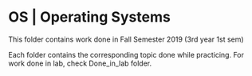 # OS | Operating Systems

This folder contains work done in Fall Semester 2019 (3rd year 1st sem)

Each folder contains the corresponding topic done while practicing. For work done in lab, check Done_in_lab folder.